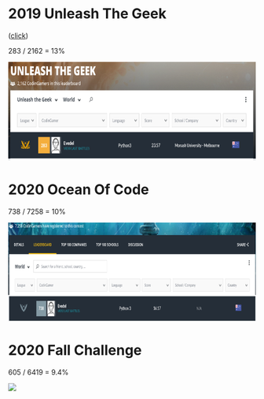 # 2019 Unleash The Geek
([click](https://www.codingame.com/leaderboards/challenge/unleash-the-geek-amadeus/global))

283 / 2162 = 13%

<img src="https://github.com/Evedel/Codingame/blob/master/2019_1_unleash_the_geek/utg_2019.PNG" width="750" height="200">

# 2020 Ocean Of Code

738 / 7258 = 10%

<img src="https://github.com/Evedel/Codingame/blob/master/2020_1_ocean_of_code/2020_1_ooc.PNG" width="750" height="200">

# 2020 Fall Challenge

605 / 6419 = 9.4%

<img src="https://github.com/Evedel/Codingame/blob/master/2020_1_ocean_of_code/2020_2.png" width="750">
